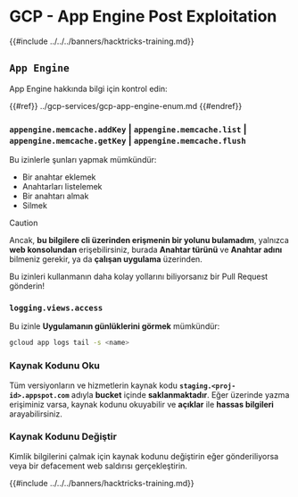 # GCP - App Engine Post Exploitation

{{#include ../../../banners/hacktricks-training.md}}

## `App Engine`

App Engine hakkında bilgi için kontrol edin:

{{#ref}}
../gcp-services/gcp-app-engine-enum.md
{{#endref}}

### `appengine.memcache.addKey` | `appengine.memcache.list` | `appengine.memcache.getKey` | `appengine.memcache.flush`

Bu izinlerle şunları yapmak mümkündür:

- Bir anahtar eklemek
- Anahtarları listelemek
- Bir anahtarı almak
- Silmek

> [!CAUTION]
> Ancak, **bu bilgilere cli üzerinden erişmenin bir yolunu bulamadım**, yalnızca **web konsolundan** erişebilirsiniz, burada **Anahtar türünü** ve **Anahtar adını** bilmeniz gerekir, ya da **çalışan uygulama** üzerinden.
>
> Bu izinleri kullanmanın daha kolay yollarını biliyorsanız bir Pull Request gönderin!

### `logging.views.access`

Bu izinle **Uygulamanın günlüklerini görmek** mümkündür:
```bash
gcloud app logs tail -s <name>
```
### Kaynak Kodunu Oku

Tüm versiyonların ve hizmetlerin kaynak kodu **`staging.<proj-id>.appspot.com`** adıyla **bucket** içinde **saklanmaktadır**. Eğer üzerinde yazma erişiminiz varsa, kaynak kodunu okuyabilir ve **açıklar** ile **hassas bilgileri** arayabilirsiniz.

### Kaynak Kodunu Değiştir

Kimlik bilgilerini çalmak için kaynak kodunu değiştirin eğer gönderiliyorsa veya bir defacement web saldırısı gerçekleştirin.

{{#include ../../../banners/hacktricks-training.md}}
